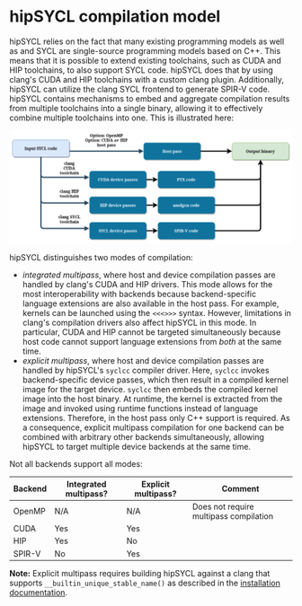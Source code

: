 # hipSYCL compilation model


hipSYCL relies on the fact that many existing programming models as well as and SYCL are single-source programming models based on C++. This means that it is possible to extend existing toolchains, such as CUDA and HIP toolchains, to also support SYCL code. hipSYCL does that by using clang's CUDA and HIP toolchains with a custom clang plugin. Additionally, hipSYCL can utilize the clang SYCL frontend to generate SPIR-V code. 
hipSYCL contains mechanisms to embed and aggregate  compilation results from multiple toolchains into a single binary, allowing it to effectively combine multiple toolchains into one. This is illustrated here:

![syclcc design](/doc/img/syclcc.png)

hipSYCL distinguishes two modes of compilation:
* *integrated multipass*, where host and device compilation passes are handled by clang's CUDA and HIP drivers. This mode allows for the most interoperability with backends because backend-specific language extensions are also available in the host pass. For example, kernels can be launched using the `<<<>>>` syntax. However, limitations in clang's compilation drivers also affect hipSYCL in this mode. In particular, CUDA and HIP cannot be targeted simultaneously because host code cannot support language extensions from *both* at the same time.
* *explicit multipass*, where host and device compilation passes are handled by hipSYCL's `syclcc` compiler driver. Here, `syclcc` invokes backend-specific device passes, which then result in a compiled kernel image for the target device. `syclcc` then embeds the compiled kernel image into the host binary. At runtime, the kernel is extracted from the image and invoked using runtime functions instead of language extensions. Therefore, in the host pass only C++ support is required. As a consequence, explicit multipass compilation for one backend can be combined with arbitrary other backends simultaneously, allowing hipSYCL to target multiple device backends at the same time.

Not all backends support all modes:


| Backend | Integrated multipass? | Explicit multipass? | Comment |
|------------------|-------------------|------------------|------------------|
| OpenMP | N/A | N/A | Does not require multipass compilation |
| CUDA   | Yes | Yes |  |
| HIP   | Yes | No |  |
| SPIR-V  | No | Yes | |

**Note:** Explicit multipass requires building hipSYCL against a clang that supports `__builtin_unique_stable_name()` as described in the [installation documentation](installing.md).

